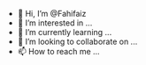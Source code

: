 - 👋 Hi, I’m @Fahifaiz
- 👀 I’m interested in ...
- 🌱 I’m currently learning ...
- 💞️ I’m looking to collaborate on ...
- 📫 How to reach me ...

<!---
Fahifaiz/Fahifaiz is a ✨ special ✨ repository because its `README.md` (this file) appears on your GitHub profile.
You can click the Preview link to take a look at your changes.
--->
